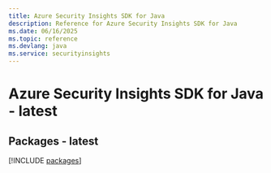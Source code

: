 ```yaml
---
title: Azure Security Insights SDK for Java
description: Reference for Azure Security Insights SDK for Java
ms.date: 06/16/2025
ms.topic: reference
ms.devlang: java
ms.service: securityinsights
---
```

# Azure Security Insights SDK for Java - latest
## Packages - latest
[!INCLUDE [packages](security-insights-index.md)]